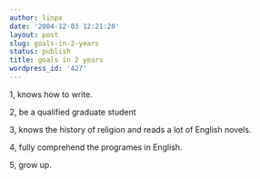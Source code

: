 ```yaml
---
author: linpx
date: '2004-12-03 12:21:20'
layout: post
slug: goals-in-2-years
status: publish
title: goals in 2 years
wordpress_id: '427'
---
```


1, knows how to write.


2, be a qualified graduate student


3, knows the history of religion and reads a lot of English novels.


4, fully comprehend the programes in English.


5, grow up.



